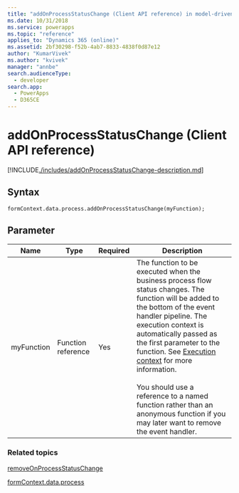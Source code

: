 ```yaml
---
title: "addOnProcessStatusChange (Client API reference) in model-driven apps| MicrosoftDocs"
ms.date: 10/31/2018
ms.service: powerapps
ms.topic: "reference"
applies_to: "Dynamics 365 (online)"
ms.assetid: 2bf30298-f52b-4ab7-8833-4838f0d87e12
author: "KumarVivek"
ms.author: "kvivek"
manager: "annbe"
search.audienceType: 
  - developer
search.app: 
  - PowerApps
  - D365CE
---
```

# addOnProcessStatusChange (Client API reference)



[!INCLUDE[./includes/addOnProcessStatusChange-description.md](./includes/addOnProcessStatusChange-description.md)]

## Syntax

`formContext.data.process.addOnProcessStatusChange(myFunction);`

## Parameter

|Name|Type|Required|Description|
|--|--|--|--|
|myFunction|Function reference|Yes|The function to be executed when the business process flow status changes. The function will be added to the bottom of the event handler pipeline. The execution context is automatically passed as the first parameter to the function. See [Execution context](../../../clientapi-execution-context.md) for more information.<br/><br/>You should use a reference to a named function rather than an anonymous function if you may later want to remove the event handler.|

### Related topics

[removeOnProcessStatusChange](removeOnProcessStatusChange.md)
 
[formContext.data.process](../../formContext-data-process.md)

